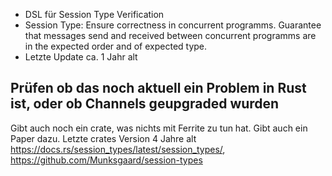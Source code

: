 - DSL für Session Type Verification
- Session Type: Ensure correctness in concurrent programms. Guarantee that messages send and received between concurrent programms are in the expected order and of expected type.
- Letzte Update ca. 1 Jahr alt





## Prüfen ob das noch aktuell ein Problem in Rust ist, oder ob Channels geupgraded wurden
Gibt auch noch ein crate, was nichts mit Ferrite zu tun hat. Gibt auch ein Paper dazu. Letzte crates Version 4 Jahre alt https://docs.rs/session_types/latest/session_types/, https://github.com/Munksgaard/session-types